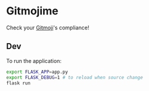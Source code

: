 # Gitmojime
Check your [Gitmoji](https://github.com/carloscuesta/gitmoji)'s compliance!

## Dev

To run the application:
```sh
export FLASK_APP=app.py
export FLASK_DEBUG=1 # to reload when source change
flask run
```

